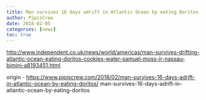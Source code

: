 ```yaml
---
title: Man survives 16 days adrift in Atlantic Ocean by eating Doritos
author: PipisCrew
date: 2018-02-05
categories: [news]
toc: true
---
```


http://www.independent.co.uk/news/world/americas/man-survives-drifting-atlantic-ocean-eating-doritos-cookies-water-samuel-moss-jr-nassau-bimini-a8193451.html

origin - https://www.pipiscrew.com/2018/02/man-survives-16-days-adrift-in-atlantic-ocean-by-eating-doritos/ man-survives-16-days-adrift-in-atlantic-ocean-by-eating-doritos